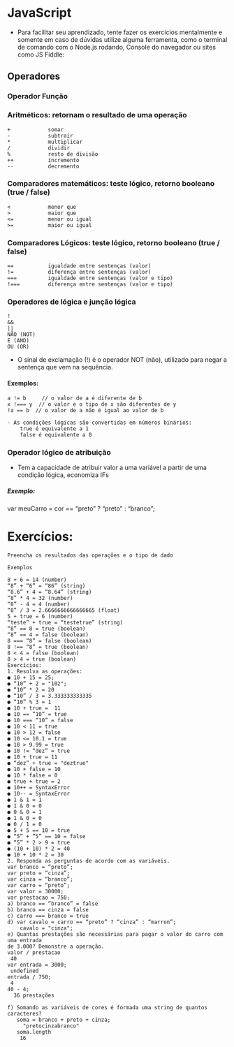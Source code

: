 # JavaScript
 -  Para facilitar seu aprendizado, tente fazer os exercícios mentalmente e somente em caso
    de dúvidas utilize alguma ferramenta, como o terminal de comando com o Node.js rodando,
    Console do navegador ou sites como JS Fiddle:

## Operadores
 
### Operador Função
 ### Aritméticos: retornam o resultado de uma operação
    +            somar
    -            subtrair
    *            multiplicar          
    /            dividir
    %            resto de divisão
    ++           incremento
    --           decremento

 ### Comparadores matemáticos: teste lógico, retorno booleano (true / false)
    <            menor que
    >            maior que
    <=           menor ou igual
    >=           maior ou igual

 ### Comparadores Lógicos: teste lógico, retorno booleano (true / false)
    ==           igualdade entre sentenças (valor)
    !=           diferença entre sentenças (valor)
    ===          igualdade entre sentenças (valor e tipo)
    !===         diferença entre sentenças (valor e tipo)

 ### Operadores de lógica e junção lógica
    !
    &&
    ||
    NÃO (NOT)
    E (AND)
    OU (OR)
- O sinal de exclamação (!) é o operador NOT (não), utilizado para negar a sentença que vem
  na sequência.
 #### Exemplos:
    a != b     // o valor de a é diferente de b
    x !=== y  // o valor e o tipo de x são diferentes de y
    !a == b  // o valor de a não é igual ao valor de b
    
    - As condições lógicas são convertidas em números binários:
        true é equivalente a 1
        false é equivalente a 0
 ### Operador lógico de atribuição
 - Tem a capacidade de atribuir valor a uma variável a partir de uma condição lógica,
   economiza IFs
 ##### Exemplo:
   var meuCarro = cor == “preto” ? “preto” : “branco”;

 # Exercícios:
    Preencha os resultados das operações e o tipo de dado

    Exemplos

    8 + 6 = 14 (number)
    “8” + “6” = “86” (string)
    “8.6” + 4 = “8.64” (string)
    “8” * 4 = 32 (number)
    “8” - 4 = 4 (number)
    “8” / 3 = 2.6666666666666665 (float)
    5 + true = 6 (number)
    “teste” + true = “testetrue” (string)
    “8” == 8 = true (boolean)
    “8” == 4 = false (boolean)
    8 === “8” = false (boolean)
    8 !== “8” = true (boolean)
    8 < 4 = false (boolean)
    8 > 4 = true (boolean)
    Exercícios:
    1. Resolva as operações:
    ● 10 + 15 = 25;
    ● “10” + 2 = "102";
    ● “10” * 2 = 20
    ● “10” / 3 = 3.333333333335
    ● “10” % 3 = 1
    ● 10 + true =  11
    ● 10 == ”10” = true 
    ● 10 === “10” = false
    ● 10 < 11 = true 
    ● 10 > 12 = false 
    ● 10 <= 10.1 = true 
    ● 10 > 9.99 = true 
    ● 10 != “dez” = true 
    ● 10 + true = 11
    ● “dez” + true = "deztrue"
    ● 10 + false = 10
    ● 10 * false = 0
    ● true + true = 2 
    ● 10++ = SyntaxError
    ● 10-- = SyntaxError 
    ● 1 & 1 = 1
    ● 1 & 0 = 0
    ● 0 & 0 = 1
    ● 1 & 0 = 0
    ● 0 / 1 = 0 
    ● 5 + 5 == 10 = true 
    ● “5” + ”5” == 10 = false 
    ● “5” * 2 > 9 = true 
    ● (10 + 10) * 2 = 40
    ● 10 + 10 * 2 = 30
    2. Responda as perguntas de acordo com as variáveis.
    var branco = “preto”;
    var preto = “cinza”;
    var cinza = “branco”;
    var carro = “preto”;
    var valor = 30000;
    var prestacao = 750;
    a) branco == “branco” = false 
    b) branco == cinza = false 
    c) carro === branco = true
    d) var cavalo = carro == “preto” ? “cinza” : “marron”;
        cavalo = "cinza";
    e) Quantas prestações são necessárias para pagar o valor do carro com uma entrada
    de 3.000? Demonstre a operação. 
    valor / prestacao
     40
    var entrada = 3000;
     undefined
    entrada / 750;
     4
    40 - 4;
      36 prestações

    f) Somando as variáveis de cores é formada uma string de quantos caracteres?
       soma = branco + preto + cinza;
         "pretocinzabranco"
       soma.length
        16